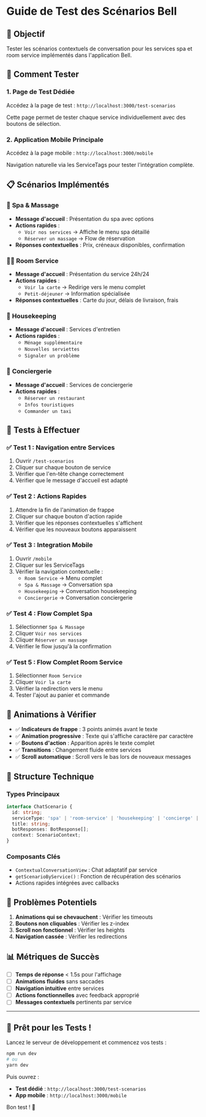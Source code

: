 # Guide de Test des Scénarios Bell

## 🎯 Objectif

Tester les scénarios contextuels de conversation pour les services spa et room service implémentés dans l'application Bell.

## 🚀 Comment Tester

### 1. Page de Test Dédiée

Accédez à la page de test : `http://localhost:3000/test-scenarios`

Cette page permet de tester chaque service individuellement avec des boutons de sélection.

### 2. Application Mobile Principale

Accédez à la page mobile : `http://localhost:3000/mobile`

Navigation naturelle via les ServiceTags pour tester l'intégration complète.

## 📋 Scénarios Implémentés

### 🧘 **Spa & Massage**
- **Message d'accueil** : Présentation du spa avec options
- **Actions rapides** :
  - `Voir nos services` → Affiche le menu spa détaillé
  - `Réserver un massage` → Flow de réservation
- **Réponses contextuelles** : Prix, créneaux disponibles, confirmation

### 👨‍🍳 **Room Service**
- **Message d'accueil** : Présentation du service 24h/24
- **Actions rapides** :
  - `Voir la carte` → Redirige vers le menu complet
  - `Petit-déjeuner` → Information spécialisée
- **Réponses contextuelles** : Carte du jour, délais de livraison, frais

### 🧹 **Housekeeping**
- **Message d'accueil** : Services d'entretien
- **Actions rapides** :
  - `Ménage supplémentaire`
  - `Nouvelles serviettes` 
  - `Signaler un problème`

### 🔑 **Conciergerie**
- **Message d'accueil** : Services de conciergerie
- **Actions rapides** :
  - `Réserver un restaurant`
  - `Infos touristiques`
  - `Commander un taxi`

## 🧪 Tests à Effectuer

### ✅ Test 1 : Navigation entre Services
1. Ouvrir `/test-scenarios`
2. Cliquer sur chaque bouton de service
3. Vérifier que l'en-tête change correctement
4. Vérifier que le message d'accueil est adapté

### ✅ Test 2 : Actions Rapides
1. Attendre la fin de l'animation de frappe
2. Cliquer sur chaque bouton d'action rapide
3. Vérifier que les réponses contextuelles s'affichent
4. Vérifier que les nouveaux boutons apparaissent

### ✅ Test 3 : Integration Mobile
1. Ouvrir `/mobile`
2. Cliquer sur les ServiceTags
3. Vérifier la navigation contextuelle :
   - `Room Service` → Menu complet
   - `Spa & Massage` → Conversation spa
   - `Housekeeping` → Conversation housekeeping
   - `Conciergerie` → Conversation conciergerie

### ✅ Test 4 : Flow Complet Spa
1. Sélectionner `Spa & Massage`
2. Cliquer `Voir nos services`
3. Cliquer `Réserver un massage`
4. Vérifier le flow jusqu'à la confirmation

### ✅ Test 5 : Flow Complet Room Service
1. Sélectionner `Room Service`
2. Cliquer `Voir la carte`
3. Vérifier la redirection vers le menu
4. Tester l'ajout au panier et commande

## 🎨 Animations à Vérifier

- ✅ **Indicateurs de frappe** : 3 points animés avant le texte
- ✅ **Animation progressive** : Texte qui s'affiche caractère par caractère
- ✅ **Boutons d'action** : Apparition après le texte complet
- ✅ **Transitions** : Changement fluide entre services
- ✅ **Scroll automatique** : Scroll vers le bas lors de nouveaux messages

## 🔧 Structure Technique

### Types Principaux
```typescript
interface ChatScenario {
  id: string;
  serviceType: 'spa' | 'room-service' | 'housekeeping' | 'concierge' | 'general';
  title: string;
  botResponses: BotResponse[];
  context: ScenarioContext;
}
```

### Composants Clés
- `ContextualConversationView` : Chat adaptatif par service
- `getScenarioByService()` : Fonction de récupération des scénarios
- Actions rapides intégrées avec callbacks

## 🐛 Problèmes Potentiels

1. **Animations qui se chevauchent** : Vérifier les timeouts
2. **Boutons non cliquables** : Vérifier les z-index
3. **Scroll non fonctionnel** : Vérifier les heights
4. **Navigation cassée** : Vérifier les redirections

## 📊 Métriques de Succès

- [ ] **Temps de réponse** < 1.5s pour l'affichage
- [ ] **Animations fluides** sans saccades
- [ ] **Navigation intuitive** entre services
- [ ] **Actions fonctionnelles** avec feedback approprié
- [ ] **Messages contextuels** pertinents par service

---

## 🎉 Prêt pour les Tests !

Lancez le serveur de développement et commencez vos tests :

```bash
npm run dev
# ou
yarn dev
```

Puis ouvrez :
- **Test dédié** : `http://localhost:3000/test-scenarios`
- **App mobile** : `http://localhost:3000/mobile`

Bon test ! 🚀 